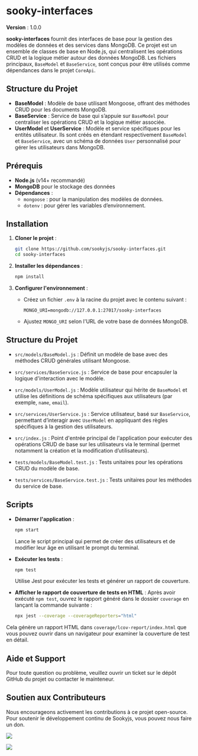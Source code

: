 # sooky-interfaces

**Version** : 1.0.0  

**sooky-interfaces** fournit des interfaces de base pour la gestion des modèles de données et des services dans MongoDB. Ce projet est un ensemble de classes de base en Node.js, qui centralisent les opérations CRUD et la logique métier autour des données MongoDB. Les fichiers principaux, `BaseModel` et `BaseService`, sont conçus pour être utilisés comme dépendances dans le projet `CoreApi`.

## Structure du Projet

- **BaseModel** : Modèle de base utilisant Mongoose, offrant des méthodes CRUD pour les documents MongoDB.
- **BaseService** : Service de base qui s’appuie sur `BaseModel` pour centraliser les opérations CRUD et la logique métier associée.
- **UserModel** et **UserService** : Modèle et service spécifiques pour les entités utilisateur. Ils sont créés en étendant respectivement `BaseModel` et `BaseService`, avec un schéma de données `User` personnalisé pour gérer les utilisateurs dans MongoDB.

## Prérequis

- **Node.js** (v14+ recommandé)
- **MongoDB** pour le stockage des données
- **Dépendances** :
  - `mongoose` : pour la manipulation des modèles de données.
  - `dotenv` : pour gérer les variables d’environnement.


## Installation

1. **Cloner le projet** :
   ```bash
   git clone https://github.com/sookyjs/sooky-interfaces.git
   cd sooky-interfaces
   ```

2. **Installer les dépendances** :
   ```bash
   npm install
   ```

3. **Configurer l'environnement** :
   - Créez un fichier `.env` à la racine du projet avec le contenu suivant :
     ```
     MONGO_URI=mongodb://127.0.0.1:27017/sooky-interfaces
     ```
   - Ajustez `MONGO_URI` selon l'URL de votre base de données MongoDB.

## Structure du Projet

- `src/models/BaseModel.js` : Définit un modèle de base avec des méthodes CRUD générales utilisant Mongoose.
- `src/services/BaseService.js` : Service de base pour encapsuler la logique d'interaction avec le modèle.

- `src/models/UserModel.js` : Modèle utilisateur qui hérite de `BaseModel` et utilise les définitions de schéma spécifiques aux utilisateurs (par exemple, `name`, `email`).
- `src/services/UserService.js` : Service utilisateur, basé sur `BaseService`, permettant d’interagir avec `UserModel` en appliquant des règles spécifiques à la gestion des utilisateurs.

- `src/index.js` : Point d'entrée principal de l'application pour exécuter des opérations CRUD de base sur les utilisateurs via le terminal (permet notamment la création et la modification d’utilisateurs).

- `tests/models/BaseModel.test.js` : Tests unitaires pour les opérations CRUD du modèle de base.
- `tests/services/BaseService.test.js` : Tests unitaires pour les méthodes du service de base.

## Scripts

- **Démarrer l'application** :
   ```bash
   npm start
   ```
   Lance le script principal qui permet de créer des utilisateurs et de modifier leur âge en utilisant le prompt du terminal.

- **Exécuter les tests** :
   ```bash
   npm test
   ```
   Utilise Jest pour exécuter les tests et générer un rapport de couverture.

- **Afficher le rapport de couverture de tests en HTML** : Après avoir exécuté `npm test`, ouvrez le rapport généré dans le dossier `coverage` en lançant la commande suivante :  

   ```bash
   npx jest --coverage --coverageReporters="html"
   ```
Cela génère un rapport HTML dans `coverage/lcov-report/index.html` que vous pouvez ouvrir dans un navigateur pour examiner la couverture de test en détail.

## Aide et Support

Pour toute question ou problème, veuillez ouvrir un ticket sur le dépôt GitHub du projet ou contacter le mainteneur.
    
## Soutien aux Contributeurs  
Nous encourageons activement les contributions à ce projet open-source. Pour soutenir le développement continu de Sookyjs, vous pouvez nous faire un don.

[![](https://img.shields.io/badge/Salim%20%20Benfarhat's%20%20-PAYPAL-blue)](https://salim.link/paypal)  

[![](https://img.shields.io/badge/Nazim%20%20Boudeffa's%20%20-TIPEEE-pink)](https://salim.link/paypal)  
